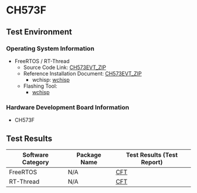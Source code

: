 
# CH573F

## Test Environment

### Operating System Information

- FreeRTOS / RT-Thread
    - Source Code Link: [CH573EVT_ZIP](https://www.wch.cn/downloads/CH573EVT_ZIP.html)
    - Reference Installation Document: [CH573EVT_ZIP](https://www.wch.cn/downloads/CH573EVT_ZIP.html)
        - wchisp: [wchisp](https://github.com/ch32-rs/wchisp)
    - Flashing Tool:
        - [wchisp](https://github.com/ch32-rs/wchisp/)

### Hardware Development Board Information

- CH573F

## Test Results

| Software Category | Package Name | Test Results (Test Report) |
|--------------|-------------|------------------|
| FreeRTOS     | N/A         | [CFT][FreeRTOS]   |
| RT-Thread    | N/A         | [CFT][RTThread]  |

[FreeRTOS]: ./FreeRTOS/README.md
[RTThread]: ./RT-Thread/README.md

